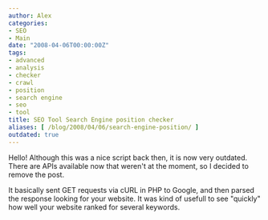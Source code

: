 ```yaml
---
author: Alex
categories:
- SEO
- Main
date: "2008-04-06T00:00:00Z"
tags:
- advanced
- analysis
- checker
- crawl
- position
- search engine
- seo
- tool
title: SEO Tool Search Engine position checker
aliases: [ /blog/2008/04/06/search-engine-position/ ]
outdated: true
---
```


Hello!
Although this was a nice script back then, it is now very outdated. There are APIs available now that weren't at the moment, so I decided to remove the post.

It basically sent GET requests via cURL in PHP to Google, and then parsed the response looking for your website. It was kind of usefull to see "quickly" how well your website ranked for several keywords.
